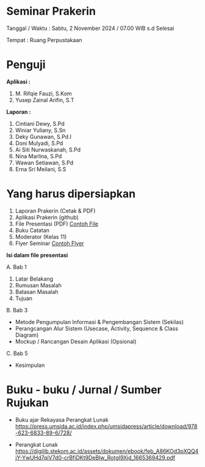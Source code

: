 # Seminar Prakerin

Tanggal / Waktu : Sabtu, 2 November 2024 / 07.00 WIB s.d Selesai

Tempat : Ruang Perpustakaan

# Penguji

**Aplikasi :**

1. M. Rifqie Fauzi, S.Kom
2. Yusep Zainal Arifin, S.T

**Laporan :**

1. Cintiani Dewy, S.Pd
2. Winiar Yuliany, S.Sn
3. Deky Gunawan, S.Pd.I
4. Doni Mulyadi, S.Pd
5. Ai Siti Nurwaskanah, S.Pd
6. Nina Marlina, S.Pd
7. Wawan Setiawan, S.Pd
8. Erna Sri Meilani, S.S

# Yang harus dipersiapkan

1. Laporan Prakerin (Cetak & PDF)
2. Aplikasi Prakerin (github)
3. File Presentasi (PDF) [Contoh File](FilePresentasi.pdf)
4. Buku Catatan
5. Moderator (Kelas 11)
6. Flyer Seminar [Contoh Flyer](Flyer.png)

**Isi dalam file presentasi**

A. Bab 1

1. Latar Belakang
2. Rumusan Masalah
3. Batasan Masalah
4. Tujuan

B. Bab 3

- Metode Pengumpulan Informasi & Pengembangan Sistem (Sekilas)
- Perangcangan Alur Sistem (Usecase, Activity, Sequence & Class Diagram)
- Mockup / Rancangan Desain Aplikasi (Opsional)

C. Bab 5

- Kesimpulan

# Buku - buku / Jurnal / Sumber Rujukan

- Buku ajar Rekayasa Perangkat Lunak https://press.umsida.ac.id/index.php/umsidapress/article/download/978-623-6833-89-6/728/

- Perangkat Lunak https://digilib.stekom.ac.id/assets/dokumen/ebook/feb_A86KOd3pXQQ4jY-YwUHd7qiV7d0-crBfiDKt9DeBlw_RotgI9Xjd_1665369429.pdf
